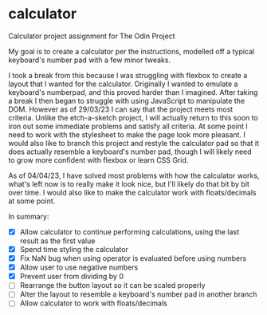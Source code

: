 # calculator
Calculator project assignment for The Odin Project

My goal is to create a calculator per the instructions, modelled off a typical keyboard's number pad with a few minor tweaks.

I took a break from this because I was struggling with flexbox to create a layout that I wanted for the calculator. Originally I wanted to emulate a keyboard's numberpad, and this proved harder than I imagined. After taking a break I then began to struggle with using JavaScript to manipulate the DOM. However as of 29/03/23 I can say that the project meets most criteria. Unlike the etch-a-sketch project, I will actually return to this soon to iron out some immediate problems and satisfy all criteria. At some point I need to work with the stylesheet to make the page look more pleasant. I would also like to branch this project and restyle the calculator pad so that it does actually resemble a keyboard's number pad, though I will likely need to grow more confident with flexbox or learn CSS Grid.

As of 04/04/23, I have solved most problems with how the calculator works, what's left now is to really make it look nice, but I'll likely do that bit by bit over time. I would also like to make the calculator work with floats/decimals at some point.

In summary:
- [x] Allow calculator to continue performing calculations, using the last result as the first value
- [x] Spend time styling the calculator
- [x] Fix NaN bug when using operator is evaluated before using numbers
- [x] Allow user to use negative numbers
- [x] Prevent user from dividing by 0
- [ ] Rearrange the button layout so it can be scaled properly
- [ ] Alter the layout to resemble a keyboard's number pad in another branch
- [ ] Allow calculator to work with floats/decimals
